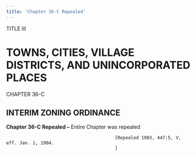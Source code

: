 ```yaml
---
title: 'Chapter 36-C Repealed'
---
```


TITLE III
                                             
TOWNS, CITIES, VILLAGE DISTRICTS, AND UNINCORPORATED PLACES
===========================================================

CHAPTER 36-C
                                             
INTERIM ZONING ORDINANCE
------------------------

**Chapter 36-C Repealed –** Entire Chapter was repealed


                                             [Repealed 1983, 447:5, V, eff. Jan. 1, 1984.
                                             ]
